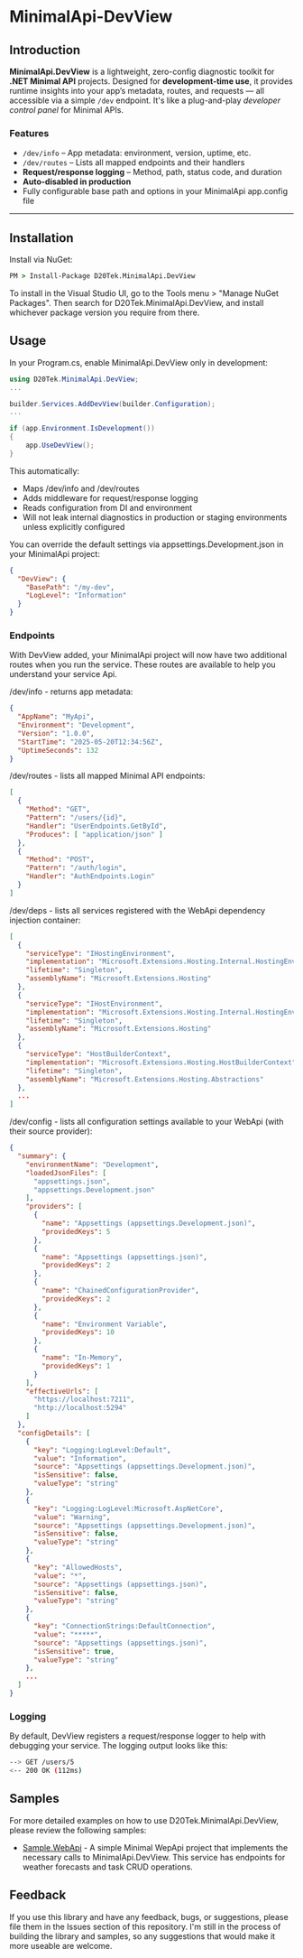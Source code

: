 ﻿# MinimalApi-DevView

## Introduction
**MinimalApi.DevView** is a lightweight, zero-config diagnostic toolkit for **.NET Minimal API** projects. Designed for **development-time use**, it provides runtime insights into your app’s metadata, routes, and requests — all accessible via a simple `/dev` endpoint. It's like a plug-and-play *developer control panel* for Minimal APIs.

### Features
- `/dev/info` – App metadata: environment, version, uptime, etc.
- `/dev/routes` – Lists all mapped endpoints and their handlers
- **Request/response logging** – Method, path, status code, and duration
- **Auto-disabled in production**
- Fully configurable base path and options in your MinimalApi app.config file

---

## Installation
Install via NuGet:

```cmd
PM > Install-Package D20Tek.MinimalApi.DevView
```

To install in the Visual Studio UI, go to the Tools menu > "Manage NuGet Packages". Then search for D20Tek.MinimalApi.DevView, and install whichever package version you require from there.

## Usage
In your Program.cs, enable MinimalApi.DevView only in development:

```csharp
using D20Tek.MinimalApi.DevView;
...

builder.Services.AddDevView(builder.Configuration);
...

if (app.Environment.IsDevelopment())
{
    app.UseDevView();
}
```
This automatically:
- Maps /dev/info and /dev/routes
- Adds middleware for request/response logging
- Reads configuration from DI and environment
- Will not leak internal diagnostics in production or staging environments unless explicitly configured

You can override the default settings via appsettings.Development.json in your MinimalApi project:
```json
{
  "DevView": {
    "BasePath": "/my-dev",
    "LogLevel": "Information"
  }
}
```

### Endpoints
With DevView added, your MinimalApi project will now have two additional routes when you run the service. These routes are available to help you understand your service Api.

/dev/info - returns app metadata:
```json
{
  "AppName": "MyApi",
  "Environment": "Development",
  "Version": "1.0.0",
  "StartTime": "2025-05-20T12:34:56Z",
  "UptimeSeconds": 132
}
```

/dev/routes - lists all mapped Minimal API endpoints:
```json
[
  {
    "Method": "GET",
    "Pattern": "/users/{id}",
    "Handler": "UserEndpoints.GetById",
    "Produces": [ "application/json" ]
  },
  {
    "Method": "POST",
    "Pattern": "/auth/login",
    "Handler": "AuthEndpoints.Login"
  }
]
```

/dev/deps - lists all services registered with the WebApi dependency injection container:
```json
[
  {
    "serviceType": "IHostingEnvironment",
    "implementation": "Microsoft.Extensions.Hosting.Internal.HostingEnvironment",
    "lifetime": "Singleton",
    "assemblyName": "Microsoft.Extensions.Hosting"
  },
  {
    "serviceType": "IHostEnvironment",
    "implementation": "Microsoft.Extensions.Hosting.Internal.HostingEnvironment",
    "lifetime": "Singleton",
    "assemblyName": "Microsoft.Extensions.Hosting"
  },
  {
    "serviceType": "HostBuilderContext",
    "implementation": "Microsoft.Extensions.Hosting.HostBuilderContext",
    "lifetime": "Singleton",
    "assemblyName": "Microsoft.Extensions.Hosting.Abstractions"
  },
  ...
]
```

/dev/config - lists all configuration settings available to your WebApi (with their source provider):
```json
{
  "summary": {
    "environmentName": "Development",
    "loadedJsonFiles": [
      "appsettings.json",
      "appsettings.Development.json"
    ],
    "providers": [
      {
        "name": "Appsettings (appsettings.Development.json)",
        "providedKeys": 5
      },
      {
        "name": "Appsettings (appsettings.json)",
        "providedKeys": 2
      },
      {
        "name": "ChainedConfigurationProvider",
        "providedKeys": 2
      },
      {
        "name": "Environment Variable",
        "providedKeys": 10
      },
      {
        "name": "In-Memory",
        "providedKeys": 1
      }
    ],
    "effectiveUrls": [
      "https://localhost:7211",
      "http://localhost:5294"
    ]
  },
  "configDetails": [
    {
      "key": "Logging:LogLevel:Default",
      "value": "Information",
      "source": "Appsettings (appsettings.Development.json)",
      "isSensitive": false,
      "valueType": "string"
    },
    {
      "key": "Logging:LogLevel:Microsoft.AspNetCore",
      "value": "Warning",
      "source": "Appsettings (appsettings.Development.json)",
      "isSensitive": false,
      "valueType": "string"
    },
    {
      "key": "AllowedHosts",
      "value": "*",
      "source": "Appsettings (appsettings.json)",
      "isSensitive": false,
      "valueType": "string"
    },
    {
      "key": "ConnectionStrings:DefaultConnection",
      "value": "*****",
      "source": "Appsettings (appsettings.json)",
      "isSensitive": true,
      "valueType": "string"
    },
    ...
  ]
}
```

### Logging
By default, DevView registers a request/response logger to help with debugging your service. The logging output looks like this:
```bash
--> GET /users/5
<-- 200 OK (112ms)
```

## Samples
For more detailed examples on how to use D20Tek.MinimalApi.DevView, please review the following samples:

* [Sample.WebApi](samples/Sample.WebApi) - A simple Minimal WepApi project that implements the necessary calls to MinimalApi.DevView. This service has endpoints for weather forecasts and task CRUD operations.

## Feedback
If you use this library and have any feedback, bugs, or suggestions, please file them in the Issues section of this repository. I'm still in the process of building the library and samples, so any suggestions that would make it more useable are welcome.
